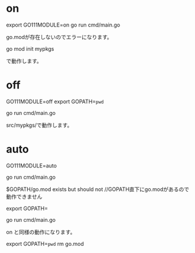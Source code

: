 # on

export GO111MODULE=on
go run cmd/main.go

go.modが存在しないのでエラーになります。

go mod init mypkgs

で動作します。

# off

GO111MODULE=off
export GOPATH=`pwd`

go run cmd/main.go

src/mypkgs/で動作します。

# auto

GO111MODULE=auto

go run cmd/main.go

$GOPATH/go.mod exists but should not
//GOPATH直下にgo.modがあるので動作できません

export GOPATH=

go run cmd/main.go

on と同様の動作になります。

export GOPATH=`pwd`
rm go.mod

